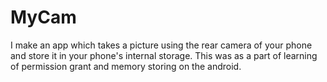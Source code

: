 # MyCam
I make an app which takes a picture using the rear camera of your phone and store it in your phone's  internal storage. This was as a part of learning of permission grant and memory storing on the android.
